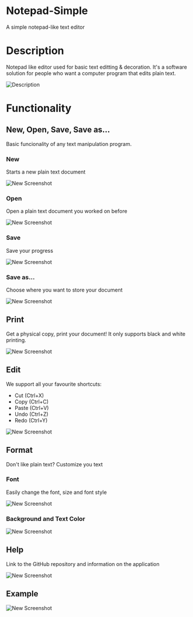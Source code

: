 # Notepad-Simple
A simple notepad-like text editor

# Description

Notepad like editor used for basic text editting & decoration. 
It's a software solution for people who want a computer program that edits plain text.

![Description](https://github.com/ivostojanov/Notepad-Simple/blob/master/Screenshots/Screenshot_2.png?raw=true)

# Functionality

## New, Open, Save, Save as...

Basic funcionality of any text manipulation program.

### New

Starts a new plain text document

![New Screenshot](https://github.com/ivostojanov/Notepad-Simple/blob/master/Screenshots/Screenshot_1.png?raw=true)

### Open

Open a plain text document you worked on before

![New Screenshot](https://github.com/ivostojanov/Notepad-Simple/blob/master/Screenshots/Screenshot_3.png?raw=true)

### Save

Save your progress

![New Screenshot](https://github.com/ivostojanov/Notepad-Simple/blob/master/Screenshots/Screenshot_5.png?raw=true)

### Save as...

Choose where you want to store your document

![New Screenshot](https://github.com/ivostojanov/Notepad-Simple/blob/master/Screenshots/Screenshot_6.png?raw=true)

## Print

Get a physical copy, print your document!
It only supports black and white printing.

![New Screenshot](https://github.com/ivostojanov/Notepad-Simple/blob/master/Screenshots/Screenshot_7.png?raw=true)

## Edit

We support all your favourite shortcuts:
* Cut (Ctrl+X)
* Copy (Ctrl+C)
* Paste (Ctrl+V)
* Undo (Ctrl+Z)
* Redo (Ctrl+Y)

![New Screenshot](https://github.com/ivostojanov/Notepad-Simple/blob/master/Screenshots/Screenshot_8.png?raw=true)

## Format

Don't like plain text?
Customize you text

### Font
Easily change the font, size and font style

![New Screenshot](https://github.com/ivostojanov/Notepad-Simple/blob/master/Screenshots/Screenshot_9.png?raw=true)

### Background and Text Color

![New Screenshot](https://github.com/ivostojanov/Notepad-Simple/blob/master/Screenshots/Screenshot_13.png?raw=true)

## Help

Link to the GitHub repository and information on the application

![New Screenshot](https://github.com/ivostojanov/Notepad-Simple/blob/master/Screenshots/Screenshot_14.png?raw=true)

## Example

![New Screenshot](https://github.com/ivostojanov/Notepad-Simple/blob/master/Screenshots/Screenshot_11.png?raw=true)
